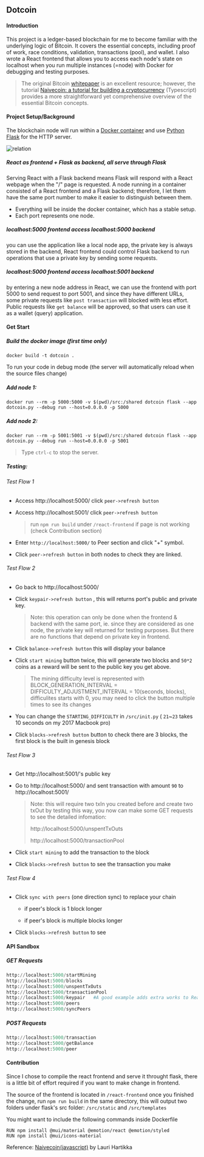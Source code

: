Dotcoin
-----

#### Introduction

This project is a ledger-based blockchain for me to become familiar with the underlying logic of Bitcoin. 
It covers the essential concepts, including proof of work, race conditions, validation, transactions (pool), and wallet.
I also wrote a React frontend that allows you to access each node's state on localhost when you run multiple instances (=node) with Docker for debugging and testing purposes.

> The original Bitcoin [whitepaper](https://Bitcoin.org/Bitcoin.pdf) is an excellent resource; however, the tutorial [Naivecoin: a tutorial for building a cryptocurrency](https://lhartikk.github.io/) (Typescript) provides a more straightforward yet comprehensive overview of the essential Bitcoin concepts.



#### Project Setup/Background

The blockchain node will run within a [Docker container](https://thierrysans.me/CSCD27/doc/docker/) and use [Python Flask](https://palletsprojects.com/p/flask/) for the HTTP server.

![relation](/Users/sososong/Desktop/github_temp/sosocoin/media/relation.png)

##### React as frontend + Flask as backend, all serve through Flask

Serving React with a Flask backend means Flask will respond with a React webpage when the "/" page is requested.  A node running in a container consisted of a React frontend and a Flask backend; therefore, I let them have the same port number to make it easier to distinguish between them.

- Everything will be inside the docker container, which has a stable setup.
- Each port represents one node.

##### localhost:5000 frontend access localhost:5000 backend

you can use the application like a local node app, the private key is always stored in the backend, React frontend could control Flask backend to run operations that use a private key by sending some requests.

##### localhost:5000 frontend access localhost:5001 backend

by entering a new node address in React, we can use the frontend with port 5000 to send request to port 5001, and since they have different URLs, some private requests like `post transaction` will blocked with less effort. Public requests like `get balance` will be approved, so that users can use it as a wallet (query) application.



#### Get Start

##### Build the docker image (first time only)

```
docker build -t dotcoin .
```

To run your code in debug mode (the server will automatically reload when the source files change)

##### Add node 1:

```
docker run --rm -p 5000:5000 -v $(pwd)/src:/shared dotcoin flask --app dotcoin.py --debug run --host=0.0.0.0 -p 5000
```

##### Add node 2:

```
docker run --rm -p 5001:5001 -v $(pwd)/src:/shared dotcoin flask --app dotcoin.py --debug run --host=0.0.0.0 -p 5001
```

> Type `ctrl-c` to stop the server. 

##### Testing:

###### Test Flow 1

- Access http://localhost:5000/ click `peer->refresh button`

- Access http://localhost:5001/ click `peer->refresh button`

  > run  `npm run build` under `/react-frontend` if page is not working (check Contribution section)

- Enter `http://localhost:5000/` to Peer section and click "+" symbol.

- Click  `peer->refresh button` in both nodes to check they are linked.

###### Test Flow 2

- Go back to http://localhost:5000/

- Click `keypair->refresh button` , this will returns port's public and private key.

  > Note: this operation can only be done when the frontend & backend with the same port, ie. since they are considered as one node, the private key will returned for testing purposes. But there are no functions that depend on private key in frontend.

- Click `balance->refresh button`  this will display your balance

- Click `start mining` button twice, this will generate two blocks and `50*2` coins as a reward will be sent to the public key you get above.

  > The mining difficulty level is represented with BLOCK_GENERATION_INTERVAL = DIFFICULTY_ADJUSTMENT_INTERVAL = 10(seconds, blocks), difficulites starts with 0, you may need to click the button multiple times to see its changes 

- You can change the `STARTING_DIFFICULTY` in `/src/init.py` ( `21`~`23` takes 10 seconds on my 2017 Macbook pro)

- Click `blocks->refresh button` button to check there are 3 blocks, the first block is the built in genesis block

###### Test Flow 3

- Get http://localhost:5001/'s public key

- Go to http://localhost:5000/ and sent transaction with amount `90` to http://localhost:5001/ 

  > Note: this will require two txIn you created before and create two txOut by testing this way, you now can make some GET requests to see the detailed infomation:
  >
  > http://localhost:5000/unspentTxOuts  
  >
  > http://localhost:5000/transactionPool

- Click `start mining` to add the transaction to the block
- Click `blocks->refresh button` to see the transaction you make

###### Test Flow 4

- Click `sync with peers` (one direction sync) to replace your chain 

  - if peer's block is 1 block longer

  - if peer's block is multiple blocks longer

- Click `blocks->refresh button` to see




#### API Sandbox

##### GET Requests

```python
http://localhost:5000/startMining
http://localhost:5000/blocks
http://localhost:5000/unspentTxOuts
http://localhost:5000/transactionPool
http://localhost:5000/keypair	#A good example adds extra works to React -> require same url:port
http://localhost:5000/peers
http://localhost:5000/syncPeers
```

##### POST Requests

```python
http://localhost:5000/transaction
http://localhost:5000/getBalance
http://localhost:5000/peer
```



#### Contribution

Since I chose to compile the react frontend and serve it throught flask, there is a little bit of effort required if you want to make change in frontend.

The source of the frontend is located in `/react-frontend` once you finished the change, run `npm run build` in the same directory, this will output two folders under flask's src folder: `/src/static` and `/src/templates`

You might want to include the following commands inside Dockerfile

```
RUN npm install @mui/material @emotion/react @emotion/styled
RUN npm install @mui/icons-material
```



Reference: [Naivecoin(javascript)](https://lhartikk.github.io/about/) by Lauri Hartikka

